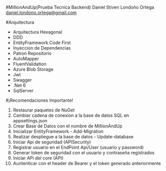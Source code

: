 #MillionAndUp(Prueba Tecnica Backend)
Daniel Stiven Londoño Ortega
daniel.londono.ortega@gmail.com

#Arquitectura
- Arquitectura Hexagonal
- DDD
- EntityFramework Code First
- Inyeccion de Dependencias
- Patron Repositorio
- AutoMapper
- FluentValidation
- Azure Blob Storage
- Jwt
- Swagger
- .Net 6
- SqlServer

#¡Recomendaciones Importante!

1. Restaurar paquetes de NuGet
2. Cambiar cadena de conexion a la base de datos SQL en appsettings.json
3. Crear Base de Datos con el nombre de MillionAndUp
4. Inicializar EntityFramework - Add-Migration <Descripcion de migracion>
5. Realizar despliegue a la base de datos - Update-database
6. Iniciar Api de seguridad (APISecurity)
7. Registrar usuario en el EndPoint Api/User (usuario y password)
8. Generar token de seguridad con el usuario y contraseña registrados
9. Iniciar APi del core (API)
10. Auntenticar con el header de Bearer y el token generado anteriormente
